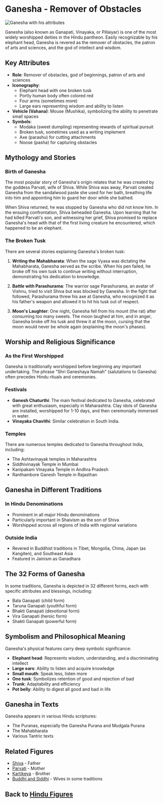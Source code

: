 # Ganesha - Remover of Obstacles

![Ganesha with his attributes](ganesha_statue.jpg)

Ganesha (also known as Ganapati, Vinayaka, or Pillaiyar) is one of the most widely worshipped deities in the Hindu pantheon. Easily recognizable by his elephant head, Ganesha is revered as the remover of obstacles, the patron of arts and sciences, and the god of intellect and wisdom.

## Key Attributes

- **Role**: Remover of obstacles, god of beginnings, patron of arts and sciences
- **Iconography**: 
  - Elephant head with one broken tusk
  - Portly human body often colored red
  - Four arms (sometimes more)
  - Large ears representing wisdom and ability to listen
- **Vehicle (Vahana)**: Mouse (Mushika), symbolizing the ability to penetrate small spaces
- **Symbols**: 
  - Modaka (sweet dumpling) representing rewards of spiritual pursuit
  - Broken tusk, sometimes used as a writing implement
  - Axe (parashu) for cutting attachments
  - Noose (pasha) for capturing obstacles

## Mythology and Stories

### Birth of Ganesha

The most popular story of Ganesha's origin relates that he was created by the goddess Parvati, wife of Shiva. While Shiva was away, Parvati created Ganesha from the sandalwood paste she used for her bath, breathing life into him and appointing him to guard her door while she bathed.

When Shiva returned, he was stopped by Ganesha who did not know him. In the ensuing confrontation, Shiva beheaded Ganesha. Upon learning that he had killed Parvati's son, and witnessing her grief, Shiva promised to replace Ganesha's head with that of the first living creature he encountered, which happened to be an elephant.

### The Broken Tusk

There are several stories explaining Ganesha's broken tusk:

1. **Writing the Mahabharata**: When the sage Vyasa was dictating the Mahabharata, Ganesha served as the scribe. When his pen failed, he broke off his own tusk to continue writing without interruption, demonstrating his dedication to knowledge.

2. **Battle with Parashurama**: The warrior sage Parashurama, an avatar of Vishnu, tried to visit Shiva but was blocked by Ganesha. In the fight that followed, Parashurama threw his axe at Ganesha, who recognized it as his father's weapon and allowed it to hit his tusk out of respect.

3. **Moon's Laughter**: One night, Ganesha fell from his mount (the rat) after consuming too many sweets. The moon laughed at him, and in anger, Ganesha broke off his tusk and threw it at the moon, cursing that the moon would never be whole again (explaining the moon's phases).

## Worship and Religious Significance

### As the First Worshipped

Ganesha is traditionally worshipped before beginning any important undertaking. The phrase "Shri Ganeshaya Namah" (salutations to Ganesha) often precedes Hindu rituals and ceremonies.

### Festivals

- **Ganesh Chaturthi**: The main festival dedicated to Ganesha, celebrated with great enthusiasm, especially in Maharashtra. Clay idols of Ganesha are installed, worshipped for 1-10 days, and then ceremonially immersed in water.
- **Vinayaka Chavithi**: Similar celebration in South India.

### Temples

There are numerous temples dedicated to Ganesha throughout India, including:
- The Ashtavinayak temples in Maharashtra
- Siddhivinayak Temple in Mumbai
- Kanipakam Vinayaka Temple in Andhra Pradesh
- Ranthambore Ganesh Temple in Rajasthan

## Ganesha in Different Traditions

### In Hindu Denominations

- Prominent in all major Hindu denominations
- Particularly important in Shaivism as the son of Shiva
- Worshipped across all regions of India with regional variations

### Outside India

- Revered in Buddhist traditions in Tibet, Mongolia, China, Japan (as Kangiten), and Southeast Asia
- Featured in Jainism as Ganadhara

## The 32 Forms of Ganesha

In some traditions, Ganesha is depicted in 32 different forms, each with specific attributes and blessings, including:
- Bala Ganapati (child form)
- Taruna Ganapati (youthful form)
- Bhakti Ganapati (devotional form)
- Vira Ganapati (heroic form)
- Shakti Ganapati (powerful form)

## Symbolism and Philosophical Meaning

Ganesha's physical features carry deep symbolic significance:
- **Elephant head**: Represents wisdom, understanding, and a discriminating intellect
- **Large ears**: Ability to listen and acquire knowledge
- **Small mouth**: Speak less, listen more
- **One tusk**: Symbolizes retention of good and rejection of bad
- **Trunk**: Adaptability and efficiency
- **Pot belly**: Ability to digest all good and bad in life

## Ganesha in Texts

Ganesha appears in various Hindu scriptures:
- The Puranas, especially the Ganesha Purana and Mudgala Purana
- The Mahabharata
- Various Tantric texts

## Related Figures

- [Shiva](./shiva.md) - Father
- [Parvati](./parvati.md) - Mother
- [Kartikeya](./kartikeya.md) - Brother
- [Buddhi and Siddhi](./minor_deities.md) - Wives in some traditions

## Back to [Hindu Figures](./README.md) 